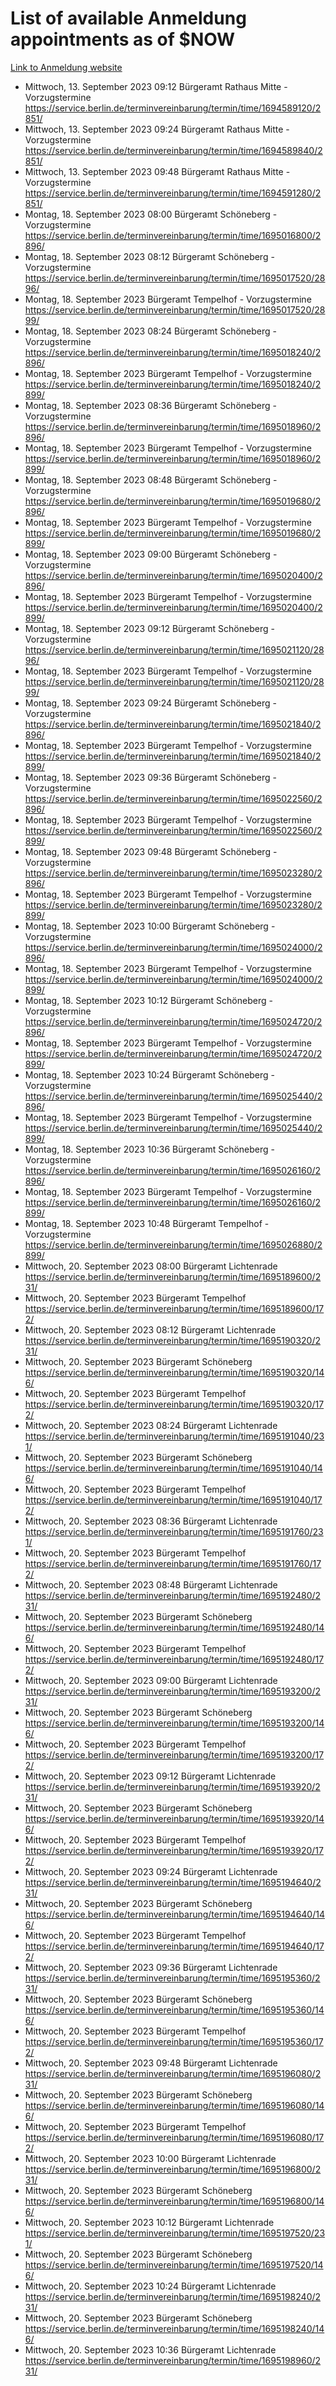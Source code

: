 # List of available Anmeldung appointments as of $NOW
[Link to Anmeldung website](https://service.berlin.de/terminvereinbarung/termin/tag.php?termin=1&anliegen[]=120686&dienstleisterlist=122210,122217,327316,122219,327312,122227,327314,122231,327346,122243,327348,122254,122252,329742,122260,329745,122262,329748,122271,327278,122273,327274,122277,327276,330436,122280,327294,122282,327290,122284,327292,122291,327270,122285,327266,122286,327264,122296,327268,150230,329760,122297,327286,122294,327284,122312,329763,122314,329775,122304,327330,122311,327334,122309,327332,317869,122281,327352,122279,329772,122283,122276,327324,122274,327326,122267,329766,122246,327318,122251,327320,122257,327322,122208,327298,122226,327300&herkunft=http%3A%2F%2Fservice.berlin.de%2Fdienstleistung%2F120686%2F)
- Mittwoch, 13. September 2023 09:12 Bürgeramt Rathaus Mitte - Vorzugstermine https://service.berlin.de/terminvereinbarung/termin/time/1694589120/2851/
- Mittwoch, 13. September 2023 09:24 Bürgeramt Rathaus Mitte - Vorzugstermine https://service.berlin.de/terminvereinbarung/termin/time/1694589840/2851/
- Mittwoch, 13. September 2023 09:48 Bürgeramt Rathaus Mitte - Vorzugstermine https://service.berlin.de/terminvereinbarung/termin/time/1694591280/2851/
- Montag, 18. September 2023 08:00 Bürgeramt Schöneberg - Vorzugstermine https://service.berlin.de/terminvereinbarung/termin/time/1695016800/2896/
- Montag, 18. September 2023 08:12 Bürgeramt Schöneberg - Vorzugstermine https://service.berlin.de/terminvereinbarung/termin/time/1695017520/2896/
- Montag, 18. September 2023  Bürgeramt Tempelhof - Vorzugstermine https://service.berlin.de/terminvereinbarung/termin/time/1695017520/2899/
- Montag, 18. September 2023 08:24 Bürgeramt Schöneberg - Vorzugstermine https://service.berlin.de/terminvereinbarung/termin/time/1695018240/2896/
- Montag, 18. September 2023  Bürgeramt Tempelhof - Vorzugstermine https://service.berlin.de/terminvereinbarung/termin/time/1695018240/2899/
- Montag, 18. September 2023 08:36 Bürgeramt Schöneberg - Vorzugstermine https://service.berlin.de/terminvereinbarung/termin/time/1695018960/2896/
- Montag, 18. September 2023  Bürgeramt Tempelhof - Vorzugstermine https://service.berlin.de/terminvereinbarung/termin/time/1695018960/2899/
- Montag, 18. September 2023 08:48 Bürgeramt Schöneberg - Vorzugstermine https://service.berlin.de/terminvereinbarung/termin/time/1695019680/2896/
- Montag, 18. September 2023  Bürgeramt Tempelhof - Vorzugstermine https://service.berlin.de/terminvereinbarung/termin/time/1695019680/2899/
- Montag, 18. September 2023 09:00 Bürgeramt Schöneberg - Vorzugstermine https://service.berlin.de/terminvereinbarung/termin/time/1695020400/2896/
- Montag, 18. September 2023  Bürgeramt Tempelhof - Vorzugstermine https://service.berlin.de/terminvereinbarung/termin/time/1695020400/2899/
- Montag, 18. September 2023 09:12 Bürgeramt Schöneberg - Vorzugstermine https://service.berlin.de/terminvereinbarung/termin/time/1695021120/2896/
- Montag, 18. September 2023  Bürgeramt Tempelhof - Vorzugstermine https://service.berlin.de/terminvereinbarung/termin/time/1695021120/2899/
- Montag, 18. September 2023 09:24 Bürgeramt Schöneberg - Vorzugstermine https://service.berlin.de/terminvereinbarung/termin/time/1695021840/2896/
- Montag, 18. September 2023  Bürgeramt Tempelhof - Vorzugstermine https://service.berlin.de/terminvereinbarung/termin/time/1695021840/2899/
- Montag, 18. September 2023 09:36 Bürgeramt Schöneberg - Vorzugstermine https://service.berlin.de/terminvereinbarung/termin/time/1695022560/2896/
- Montag, 18. September 2023  Bürgeramt Tempelhof - Vorzugstermine https://service.berlin.de/terminvereinbarung/termin/time/1695022560/2899/
- Montag, 18. September 2023 09:48 Bürgeramt Schöneberg - Vorzugstermine https://service.berlin.de/terminvereinbarung/termin/time/1695023280/2896/
- Montag, 18. September 2023  Bürgeramt Tempelhof - Vorzugstermine https://service.berlin.de/terminvereinbarung/termin/time/1695023280/2899/
- Montag, 18. September 2023 10:00 Bürgeramt Schöneberg - Vorzugstermine https://service.berlin.de/terminvereinbarung/termin/time/1695024000/2896/
- Montag, 18. September 2023  Bürgeramt Tempelhof - Vorzugstermine https://service.berlin.de/terminvereinbarung/termin/time/1695024000/2899/
- Montag, 18. September 2023 10:12 Bürgeramt Schöneberg - Vorzugstermine https://service.berlin.de/terminvereinbarung/termin/time/1695024720/2896/
- Montag, 18. September 2023  Bürgeramt Tempelhof - Vorzugstermine https://service.berlin.de/terminvereinbarung/termin/time/1695024720/2899/
- Montag, 18. September 2023 10:24 Bürgeramt Schöneberg - Vorzugstermine https://service.berlin.de/terminvereinbarung/termin/time/1695025440/2896/
- Montag, 18. September 2023  Bürgeramt Tempelhof - Vorzugstermine https://service.berlin.de/terminvereinbarung/termin/time/1695025440/2899/
- Montag, 18. September 2023 10:36 Bürgeramt Schöneberg - Vorzugstermine https://service.berlin.de/terminvereinbarung/termin/time/1695026160/2896/
- Montag, 18. September 2023  Bürgeramt Tempelhof - Vorzugstermine https://service.berlin.de/terminvereinbarung/termin/time/1695026160/2899/
- Montag, 18. September 2023 10:48 Bürgeramt Tempelhof - Vorzugstermine https://service.berlin.de/terminvereinbarung/termin/time/1695026880/2899/
- Mittwoch, 20. September 2023 08:00 Bürgeramt Lichtenrade https://service.berlin.de/terminvereinbarung/termin/time/1695189600/231/
- Mittwoch, 20. September 2023  Bürgeramt Tempelhof https://service.berlin.de/terminvereinbarung/termin/time/1695189600/172/
- Mittwoch, 20. September 2023 08:12 Bürgeramt Lichtenrade https://service.berlin.de/terminvereinbarung/termin/time/1695190320/231/
- Mittwoch, 20. September 2023  Bürgeramt Schöneberg https://service.berlin.de/terminvereinbarung/termin/time/1695190320/146/
- Mittwoch, 20. September 2023  Bürgeramt Tempelhof https://service.berlin.de/terminvereinbarung/termin/time/1695190320/172/
- Mittwoch, 20. September 2023 08:24 Bürgeramt Lichtenrade https://service.berlin.de/terminvereinbarung/termin/time/1695191040/231/
- Mittwoch, 20. September 2023  Bürgeramt Schöneberg https://service.berlin.de/terminvereinbarung/termin/time/1695191040/146/
- Mittwoch, 20. September 2023  Bürgeramt Tempelhof https://service.berlin.de/terminvereinbarung/termin/time/1695191040/172/
- Mittwoch, 20. September 2023 08:36 Bürgeramt Lichtenrade https://service.berlin.de/terminvereinbarung/termin/time/1695191760/231/
- Mittwoch, 20. September 2023  Bürgeramt Tempelhof https://service.berlin.de/terminvereinbarung/termin/time/1695191760/172/
- Mittwoch, 20. September 2023 08:48 Bürgeramt Lichtenrade https://service.berlin.de/terminvereinbarung/termin/time/1695192480/231/
- Mittwoch, 20. September 2023  Bürgeramt Schöneberg https://service.berlin.de/terminvereinbarung/termin/time/1695192480/146/
- Mittwoch, 20. September 2023  Bürgeramt Tempelhof https://service.berlin.de/terminvereinbarung/termin/time/1695192480/172/
- Mittwoch, 20. September 2023 09:00 Bürgeramt Lichtenrade https://service.berlin.de/terminvereinbarung/termin/time/1695193200/231/
- Mittwoch, 20. September 2023  Bürgeramt Schöneberg https://service.berlin.de/terminvereinbarung/termin/time/1695193200/146/
- Mittwoch, 20. September 2023  Bürgeramt Tempelhof https://service.berlin.de/terminvereinbarung/termin/time/1695193200/172/
- Mittwoch, 20. September 2023 09:12 Bürgeramt Lichtenrade https://service.berlin.de/terminvereinbarung/termin/time/1695193920/231/
- Mittwoch, 20. September 2023  Bürgeramt Schöneberg https://service.berlin.de/terminvereinbarung/termin/time/1695193920/146/
- Mittwoch, 20. September 2023  Bürgeramt Tempelhof https://service.berlin.de/terminvereinbarung/termin/time/1695193920/172/
- Mittwoch, 20. September 2023 09:24 Bürgeramt Lichtenrade https://service.berlin.de/terminvereinbarung/termin/time/1695194640/231/
- Mittwoch, 20. September 2023  Bürgeramt Schöneberg https://service.berlin.de/terminvereinbarung/termin/time/1695194640/146/
- Mittwoch, 20. September 2023  Bürgeramt Tempelhof https://service.berlin.de/terminvereinbarung/termin/time/1695194640/172/
- Mittwoch, 20. September 2023 09:36 Bürgeramt Lichtenrade https://service.berlin.de/terminvereinbarung/termin/time/1695195360/231/
- Mittwoch, 20. September 2023  Bürgeramt Schöneberg https://service.berlin.de/terminvereinbarung/termin/time/1695195360/146/
- Mittwoch, 20. September 2023  Bürgeramt Tempelhof https://service.berlin.de/terminvereinbarung/termin/time/1695195360/172/
- Mittwoch, 20. September 2023 09:48 Bürgeramt Lichtenrade https://service.berlin.de/terminvereinbarung/termin/time/1695196080/231/
- Mittwoch, 20. September 2023  Bürgeramt Schöneberg https://service.berlin.de/terminvereinbarung/termin/time/1695196080/146/
- Mittwoch, 20. September 2023  Bürgeramt Tempelhof https://service.berlin.de/terminvereinbarung/termin/time/1695196080/172/
- Mittwoch, 20. September 2023 10:00 Bürgeramt Lichtenrade https://service.berlin.de/terminvereinbarung/termin/time/1695196800/231/
- Mittwoch, 20. September 2023  Bürgeramt Schöneberg https://service.berlin.de/terminvereinbarung/termin/time/1695196800/146/
- Mittwoch, 20. September 2023 10:12 Bürgeramt Lichtenrade https://service.berlin.de/terminvereinbarung/termin/time/1695197520/231/
- Mittwoch, 20. September 2023  Bürgeramt Schöneberg https://service.berlin.de/terminvereinbarung/termin/time/1695197520/146/
- Mittwoch, 20. September 2023 10:24 Bürgeramt Lichtenrade https://service.berlin.de/terminvereinbarung/termin/time/1695198240/231/
- Mittwoch, 20. September 2023  Bürgeramt Schöneberg https://service.berlin.de/terminvereinbarung/termin/time/1695198240/146/
- Mittwoch, 20. September 2023 10:36 Bürgeramt Lichtenrade https://service.berlin.de/terminvereinbarung/termin/time/1695198960/231/
